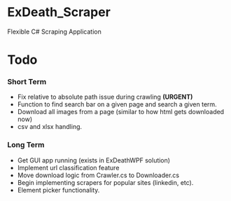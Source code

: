 # ExDeath_Scraper
Flexible C# Scraping Application

# Todo

### Short Term

* Fix relative to absolute path issue during crawling **(URGENT)**
* Function to find search bar on a given page and search a given term.
* Download all images from a page (similar to how html gets downloaded now)
* csv and xlsx handling.

### Long Term

* Get GUI app running (exists in ExDeathWPF solution)
* Implement url classification feature
* Move download logic from Crawler.cs to Downloader.cs
* Begin implementing scrapers for popular sites (linkedin, etc).
* Element picker functionality.
